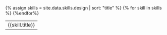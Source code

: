 <table>
{% assign skills = site.data.skills.design | sort: "title" %}
{% for skill in skills %}
<tr><td class={{skill.level}}>{{skill.title}}</td></tr>
{%endfor%}
</table>